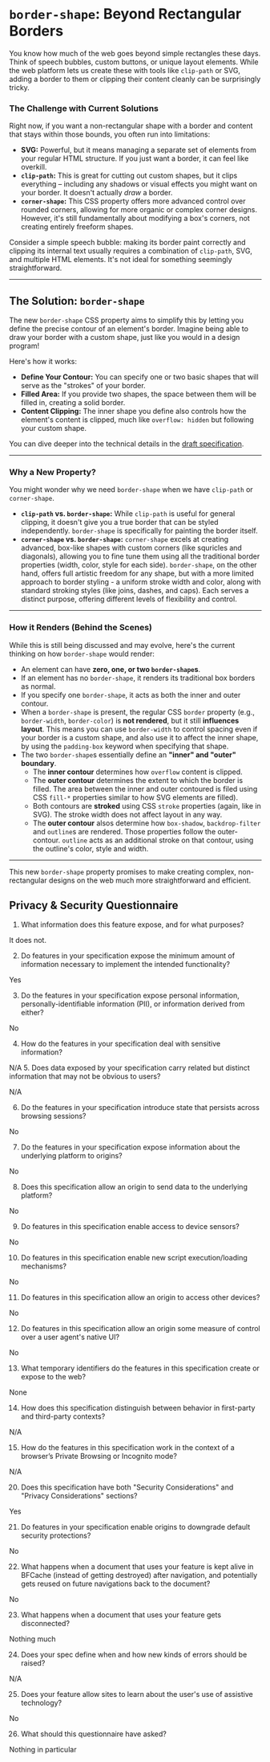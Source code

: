 #  `border-shape`: Beyond Rectangular Borders

You know how much of the web goes beyond simple rectangles these days. Think of speech bubbles, custom buttons, or unique layout elements. While the web platform lets us create these with tools like `clip-path` or SVG, adding a border to them or clipping their content cleanly can be surprisingly tricky.

### The Challenge with Current Solutions

Right now, if you want a non-rectangular shape with a border and content that stays within those bounds, you often run into limitations:

* **SVG:** Powerful, but it means managing a separate set of elements from your regular HTML structure. If you just want a border, it can feel like overkill.
* **`clip-path`:** This is great for cutting out custom shapes, but it clips everything – including any shadows or visual effects you might want on your border. It doesn't actually *draw* a border.
* **`corner-shape`:** This CSS property offers more advanced control over rounded corners, allowing for more organic or complex corner designs. However, it's still fundamentally about modifying a box's corners, not creating entirely freeform shapes.

Consider a simple speech bubble: making its border paint correctly and clipping its internal text usually requires a combination of `clip-path`, SVG, and multiple HTML elements. It's not ideal for something seemingly straightforward.

---

## The Solution: `border-shape`

The new `border-shape` CSS property aims to simplify this by letting you define the precise contour of an element's border. Imagine being able to draw your border with a custom shape, just like you would in a design program!

Here's how it works:

* **Define Your Contour:** You can specify one or two basic shapes that will serve as the "strokes" of your border.
* **Filled Area:** If you provide two shapes, the space between them will be filled in, creating a solid border.
* **Content Clipping:** The inner shape you define also controls how the element's content is clipped, much like `overflow: hidden` but following your custom shape.

You can dive deeper into the technical details in the [draft specification](https://drafts.csswg.org/css-borders-4/#border-shape).

---

### Why a New Property?

You might wonder why we need `border-shape` when we have `clip-path` or `corner-shape`.

* **`clip-path` vs. `border-shape`:** While `clip-path` is useful for general clipping, it doesn't give you a true border that can be styled independently. `border-shape` is specifically for painting the border itself.
* **`corner-shape` vs. `border-shape`:** `corner-shape` excels at creating advanced, box-like shapes with custom corners (like squricles and diagonals), allowing you to fine tune them using all the traditional border properties (width, color, style for each side). `border-shape`, on the other hand, offers full artistic freedom for any shape, but with a more limited approach to border styling - a uniform stroke width and color, along with standard stroking styles (like joins, dashes, and caps). Each serves a distinct purpose, offering different levels of flexibility and control.

---

### How it Renders (Behind the Scenes)

While this is still being discussed and may evolve, here's the current thinking on how `border-shape` would render:

* An element can have **zero, one, or two `border-shape`s**.
* If an element has no `border-shape`, it renders its traditional box borders as normal.
* If you specify one `border-shape`, it acts as both the inner and outer contour.
* When a `border-shape` is present, the regular CSS `border` property (e.g., `border-width`, `border-color`) is **not rendered**, but it still **influences layout**. This means you can use `border-width` to control spacing even if your border is a custom shape, and also use it to affect the inner shape, by using the `padding-box` keyword when specifying that shape.
* The two `border-shape`s essentially define an **"inner" and "outer" boundary**.
    * The **inner contour** determines how `overflow` content is clipped.
    * The **outer contour** determines the extent to which the border is filled. The area between the inner and outer contoured is filed using CSS `fill-*` properties similar to how SVG elements are filled).
    * Both contours are **stroked** using CSS `stroke` properties (again, like in SVG). The stroke width does not affect layout in any way.
    * The **outer contour** alsos determine how `box-shadow`, `backdrop-filter` and `outline`s are rendered. Those properties follow the outer-contour. `outline` acts as an additional stroke on that contour, using the outline's color, style and width.

---

This new `border-shape` property promises to make creating complex, non-rectangular designs on the web much more straightforward and efficient.
## Privacy & Security Questionnaire

01.  What information does this feature expose,
     and for what purposes?

It does not.
     
2.  Do features in your specification expose the minimum amount of information
     necessary to implement the intended functionality?

Yes

3.  Do the features in your specification expose personal information,
     personally-identifiable information (PII), or information derived from
     either?

No

4.  How do the features in your specification deal with sensitive information?

N/A
5.  Does data exposed by your specification carry related but distinct
     information that may not be obvious to users?

N/A

6.  Do the features in your specification introduce state
     that persists across browsing sessions?

No

7.  Do the features in your specification expose information about the
     underlying platform to origins?

No

8.  Does this specification allow an origin to send data to the underlying
     platform?

No

9.  Do features in this specification enable access to device sensors?

No

10.  Do features in this specification enable new script execution/loading
     mechanisms?

No

11.  Do features in this specification allow an origin to access other devices?

No

12.  Do features in this specification allow an origin some measure of control over
     a user agent's native UI?

No

13.  What temporary identifiers do the features in this specification create or
     expose to the web?

None

14.  How does this specification distinguish between behavior in first-party and
     third-party contexts?

N/A

15.  How do the features in this specification work in the context of a browser’s
     Private Browsing or Incognito mode?

N/A

20.  Does this specification have both "Security Considerations" and "Privacy
     Considerations" sections?

Yes

21.  Do features in your specification enable origins to downgrade default
     security protections?

No

22.  What happens when a document that uses your feature is kept alive in BFCache
     (instead of getting destroyed) after navigation, and potentially gets reused
     on future navigations back to the document?

No

23.  What happens when a document that uses your feature gets disconnected?

Nothing much

24.  Does your spec define when and how new kinds of errors should be raised?

N/A

25.  Does your feature allow sites to learn about the user's use of assistive technology?

No

26.  What should this questionnaire have asked?

Nothing in particular
